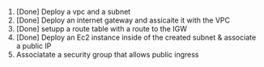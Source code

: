 
1. [Done] Deploy a vpc and a subnet
2. [Done] Deploy an internet gateway and assicaite it with the VPC
3. [Done] setupp a route table with a route to the IGW
4. [Done] Deploy an Ec2 instance inside of the created subnet & associate a public IP
5. Associatate a security group that allows public ingress
